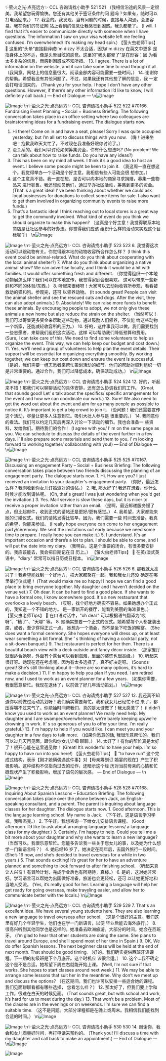 ✨萤火之光·点亮远方✨
CCL 咨询请找小助手
521
521
（我相信沿途的风景一定很美。我希望您玩得愉快。您还有其他关于签证条件的问
题吗？如果有，随时可以打电话回来。）
12. 我会的。我发现，当有问题的时候，直接与人沟通，会更容易。我在你们的签证网
站上看到的信息让我感觉到困惑。我头都晕了。
(I will. I find that it’s easier to communicate directly with someone when I have questions.
The information I saw on your visa website left me feeling confused. I’m overwhelmed/
It’s making my head spin.)
【萤火虫老师Tips】

这里的“头晕”直接翻译成I'm dizzy 不太合适，因为I'm dizzy 在英文中更多
是指身体上的不适，像是头晕目眩的感觉。这里的“我头都晕了”是在形容：因
为看太多复杂的信息，而感到困惑或不知所措。
13. I agree. There is a lot of information on the website, and it can take some time to
read through it all.
（我同意。网站上的信息量很大，阅读全部内容可能需要一些时间。）
14. 谢谢你的帮助。希望我没有其他问题了。不过，如果我还有其他想了解的信息，我
一定会打电话回来的。
(Thank you for your help. I hope I don’t have any other questions. However, if there’s any
other information I’d like to know, I will definitely call back.)
— End of Dialogue —
\n![Image](images/page521_image1.jpeg)

![Image](images/page521_image2.jpeg)
\n✨萤火之光·点亮远方✨
CCL 咨询请找小助手
522
522
#70166. Fundraising Event Planning – Social + Business
Briefing: The following conversation takes place in an office setting where two
colleagues are brainstorming ideas for a fundraising event. The dialogue starts now.
1. Hi there! Come on in and have a seat, please! Sorry I was quite occupied yesterday,
but I’m all set to discuss things with you now.
（嗨！进来坐吧！抱歉我昨天太忙了，不过现在我准备好跟你讨论了。）
2. 没关系的。我们可以讨论如何筹集资金，你有什么想法吗?
(No problem! We can talk about how to raise funds. Do you have any ideas?)
3. This has been on my mind all week. I think it’s a good idea to host an event. I believe
some people might be keen to join it.
（我这周一直在想这个。我觉得举办一个活动是个好主意。我相信有些人可能会很
想参加。）
4. 这个主意真不错。我一直在想，是否可以向本地的商家寻求捐赠，募集一些物品来
进行销售。我还想动员他们，通过举办社区活动，筹集到更多的资金。
(That’ s a great idea! I’ ve been thinking about whether we could ask local businesses for
donations to collect some items for sale. I also want to get them involved in organizing
community events to raise more funds.)
5. That’s a fantastic idea! I think reaching out to local stores is a great way to get the
community involved. What kind of event do you think we should organize to make
this happen?
（这真是个好主意！我觉得联系本地商店是让社区参与的好办法。你觉得我们应该
组织什么样的活动来实现这个目标呢？）
\n![Image](images/page522_image1.jpeg)

![Image](images/page522_image2.jpeg)
\n✨萤火之光·点亮远方✨
CCL 咨询请找小助手
523
523
6. 我觉得这次活动可以跟动物有关。你觉得跟本地的动物收容所合作怎么样？
(I think this event could be animal-related. What do you think about cooperating with the
local animal shelter?)
7. What do you think about organizing a native animal show? We can advertise locally,
and I think it would be a hit with families. It would offer something fresh and
different.
（你觉得组织一个本地动物展怎么样？我们可以在本地宣传，我觉得家庭会很喜欢。
这可以带来一些新鲜和不同的体验/东西。）
8. 听起来很棒呀！大家可以去动物收容所参观，看看被救助的猫和狗。参观完，还可
以领养动物。
(It sounds great! People can visit the animal shelter and see the rescued cats and dogs.
After the visit, they can also adopt animals.)
9. Absolutely! We can raise more funds to benefit these animals. By encouraging people
to adopt, we not only give these animals a new home but also reduce the strain on the
shelter.
（当然可以！我们可以筹集更多资金来帮助这些动物。通过鼓励人们领养，不仅能
给这些动物一个新家，还能减轻收容所的压力。）
10. 好的，这件事我可以做。我们需要找到一些志愿者，来帮我们组织这次活动。这样
可以帮助我们降低预算和费用。
(Sure, I can take care of this. We need to find some volunteers to help us organize the
event. This way, we can help keep our budget and cost down.)
11. Yes, we’ll need a group of volunteers to help plan the event details. Their support
will be essential for organizing everything smoothly. By working together, we can
keep our cost down and ensure the event is successful.
（是的，我们需要一组志愿者来帮忙策划活动的细节。他们的帮助对顺利组织一切
是非常重要的。通过合作，我们可以降低成本，确保活动成功。）
\n![Image](images/page523_image1.jpeg)

![Image](images/page523_image2.jpeg)
\n✨萤火之光·点亮远方✨
CCL 咨询请找小助手
524
524
12. 好的，听起来不错！那我们可以聊聊活动的具体安排，还有怎么协调我们的工作。
(Great, that sounds good! Let’ s talk about the specifics/ specific arrangements for the
event and how we can coordinate our work.)
13. Sure! We also need to get the word out about the event and aim for as many people
as possible to notice it. It’s important to get a big crowd to join it.
（没问题！我们还需要宣传这个活动，尽量让更多人注意到它。吸引大批人参与是
很重要的。）
14. 我同意你的看法。我们可以约定几天后再深入讨论一下活动的细节。我也会准备一
些资料，发给你们。期待我们的合作！
(I agree with you/ I’ m on the same page as you. We can schedule to discuss the details of
the event further in a few days. I’ ll also prepare some materials and send them to you. I’
m looking forward to working together/ collaborating with you!)
— End of Dialogue —
\n![Image](images/page524_image1.jpeg)

![Image](images/page524_image2.jpeg)
\n✨萤火之光·点亮远方✨
CCL 咨询请找小助手
525
525
#70167. Discussing an engagement Party
–
Social +
Business
Briefing: The following conversation takes place between two friends discussing the
planning of an engagement party. The dialogue starts now.
1.
Hi. How are you? I just received an invitation to your daughter's engagement party.
（你好，最近怎么样？我刚收到你女儿订婚派对的请帖。）
2.
哦, 那太好了! 我还在想着，你什么时候才能收到请帖呢。
(Oh, that's great! I was just wondering when you'd get the invitation.)
3.
Yes. Mail service is slow these days, but it is nicer to receive a proper invitation
rather than an email.
（是啊，最近邮递服务慢了点，但比起邮件，收到正式的请帖还是更好/更有感觉。）
4.
我希望，大家都能来她的订婚仪式。我们的请帖发得比较早，因为，我们需要一些
时间去准备。我真的希望，你能来参加。
(I really hope everyone can come to her engagement party/ceremony. We sent the
invitations out early because we need some time to prepare. I really hope you can make
it.)
5.
I understand. It's an important occasion and there’s a lot to plan. I should be able
to come, and I will put the date into my diary.
（我明白，这是个重要的场合，有很多要安排的。我应该能去，我会把日期记在日
历上。）
【萤火虫老师Tips】

在英/澳式英语中，"diary" 常常可以指日历或日程本。
\n![Image](images/page525_image1.jpeg)

![Image](images/page525_image2.jpeg)
\n✨萤火之光·点亮远方✨
CCL 咨询请找小助手
526
526
6.
那我就太高兴了！我希望能找到一个好地方，把大家都聚在一起。我和我女儿还没
确定在哪里举行仪式呢！
(That would make me so happy! I hope we can find a good place to bring everyone
together. My daughter and I haven’t decided on the venue yet.)
7.
Oh dear. It can be hard to find a good place. If she wants to have a formal one, I
know somewhere good. It's a new restaurant that overlooks a lovely beach.
（哎呀，找个好地方确实不容易。如果她想办个正式的，我知道一个不错的地方。
是一家新开的餐厅，能看到美丽的海滩景色。）
【萤火虫老师Tips】

在口语对话中，"oh dear" 可以根据语气翻译为“哎呀”、“糟了”、“天哪” 等。
8.
她确实想要一个正式的仪式。她希望每个人都盛装出席，或者，至少穿得正式一点。
她想办一个酒会，而不是坐下吃饭的晚宴。
(She does want a formal ceremony. She hopes everyone will dress up, or at least wear
something a bit formal. She ’ s thinking of having a cocktail party, not a sit-down
banquet.)
9.
That restaurant is perfect for her then. There is a beautiful beach view with a deck
outside and fancy décor inside.
（那家餐厅就很适合她呀，外面有个露台可以看到海滩，里面的装饰也很高级。）
10. 听起来很好呀。她现在还在考虑呢，因为有太多选择了，真不好决定呀。
(Sounds great! She’s still thinking about it—there are so many options, it’s hard to make
a decision.)
11. I’ m happy to help you plan if you need. I am retired now, and I used to work as an
event planner for a few years.
（如果你需要，我很愿意帮忙。我现在退休了，以前做了好几年活动策划。）
\n![Image](images/page526_image1.jpeg)

![Image](images/page526_image2.jpeg)
\n✨萤火之光·点亮远方✨
CCL 咨询请找小助手
527
527
12. 我还真不知道你以前做过活动策划呀！我们确实需要帮忙。我和我女儿已经忙不过
来了，都压得喘不过来气了。你能抽时间帮我们，真的是太慷慨了！我太感激了！
(I didn’t know you used to work as an event planner! We really need help. My daughter
and I are swamped/overwhelmed, we’re barely keeping up/we’re drowning in work. It’
s so generous of you to offer your time. I’m really grateful.)
13. I’ m happy to help if you would like. I can meet you and your daughter in a few days
to talk more.
（如果你愿意的话, 我很乐意帮忙的。我们可以过几天再见面，跟你和你女儿详细
聊聊。）
14. 太好了！有你的帮忙真是太好了！很开心能在这里遇见你！
(Great! It’s wonderful to have your help. I’m so happy to have run into you here!)
【萤火虫老师Tips】

"to have run" 这个完成式结构，表示【刚才她俩偶遇这件事】对【母亲筹划订
婚宴的现在】产生了积极影响。这种结构不仅指向过去的动作，还暗示这个经
历对当前母亲的心情和忙碌现状产生了积极影响，增加了语句的层次感。
— End of Dialogue —
\n![Image](images/page527_image1.jpeg)

![Image](images/page527_image2.jpeg)
\n✨萤火之光·点亮远方✨
CCL 咨询请找小助手
528
528
#70168. Inquiring About Spanish Lessons – Education
Briefing: The following conversation takes place over the phone between Jack, an
English-speaking consultant, and a parent. The parent is inquiring about language
classes for her daughter. The dialogue starts now.
1.
Good afternoon. This is the language learning school. My name is Jack.
（下午好。这是语言学习学校。我叫杰克。）
2.
下午好。我想咨询一下给女儿安排语言课程。
(Good afternoon. I’d like to ask about arranging language lessons/ a language class for
my daughter.)
3.
Certainly. I'm happy to help. Could you tell me a bit more about your daughter and
why she wants to learn a new language?
（当然可以。我很乐意帮忙。您能多告诉我一些关于您女儿的事，以及她为什么想
学一门新语言吗？）
4.
她已经16 岁了，她决定在两年后，去国外旅行一段时间。
(She’s 16 now, and she’s decided to travel overseas for a while in two years.)
5.
That sounds exciting! It’s great for her to have an adventure planned and something
to look forward to after finishing school.
（听起来真让人兴奋！有冒险计划，完成学业后也有所期待，真棒。）
6.
是的，这对她非常好。学习语言可以帮她为出国做好准备，旅游也会更轻松，还可
以让她更好地和当地人交流。
(Yes, it’s really good for her. Learning a language will help her get ready for going
overseas, make traveling easier, and allow her to communicate better with the locals.)
\n![Image](images/page528_image1.jpeg)

![Image](images/page528_image2.jpeg)
\n✨萤火之光·点亮远方✨
CCL 咨询请找小助手
529
529
7.
That's an excellent idea. We have several young students here. They are also
learning a new language to travel overseas after school.
（这是个很好的主意。我们这里有好几个年轻学生，他们也在学一门新语言，以便
毕业后能去海外旅行。）
8.
很高兴听到其他同学也是这样的。她准备去欧洲旅游。大部分的时间，她会在西班
牙。
(I’m glad to hear that other students are doing the same. She plans to travel around
Europe, and she’ll spend most of her time in Spain.)
9.
OK. We do offer Spanish lessons. The next beginner class will be held at the end of
next month. That should be good timing.
（好的。我们确实提供西班牙语课程。下一期的初级班是下个月底开。这个时机应
该很合适。）
10. 这个…我不确定这个是不是合适。她希望下周左右就能开始上课。
(Well, I’m not sure if that works. She hopes to start classes around next week.)
11. We may be able to arrange some lessons that suit her in the meantime. Why don’t
we meet up and discuss the options?
（在这期间，我们也许可以安排一些适合她的课程。我们见面聊聊看都有哪些选择，
您看怎么样？）
12. 那太好了，但我们要上学和工作，很难在白天的时候见面。
(That sounds great, but with school and work, it’s hard for us to meet during the day.)
13. That won’t be a problem. Most of the classes are in the evenings or on weekends.
I’m sure we can find a suitable time.
（这不是问题。大部分课程都是在晚上或周末。我相信我们能找到合适的时间。）
\n![Image](images/page529_image1.jpeg)

![Image](images/page529_image2.jpeg)
\n✨萤火之光·点亮远方✨
CCL 咨询请找小助手
530
530
14. 谢谢你，我会和女儿商量好时间，再打电话来预约的。
(Thank you! I’ll discuss a time with my daughter and call back to make an appointment.)
— End of Dialogue —
\n![Image](images/page530_image1.jpeg)

![Image](images/page530_image2.jpeg)